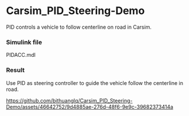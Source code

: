 # Carsim_PID_Steering-Demo
PID controls a vehicle to follow centerline on road in Carsim.

### Simulink file
PIDACC.mdl

### Result
Use PID as steering controller to guide the vehicle follow the centerline in road.



https://github.com/bithuanglq/Carsim_PID_Steering-Demo/assets/46642752/9d4885ae-276d-48f6-9e9c-39682373414a

